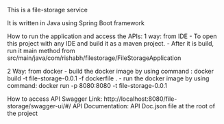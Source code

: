 This is a file-storage service

It is written in Java using Spring Boot framework

How to run the application and access the APIs:
1 way: from IDE
    - To open this project with any IDE and build it as a maven project.
    - After it is build, run it main method from src/main/java/com/rishabh/filestorage/FileStorageApplication

2 Way: from docker
    - build the docker image by using command : docker build -t file-storage-0.0.1 -f dockerfile .
    - run the docker image by using command: docker run -p 8080:8080 -t file-storage-0.0.1

How to access API
    Swagger Link: http://localhost:8080/file-storage/swagger-ui/#/
    API Documentation: API Doc.json file at the root of the project

